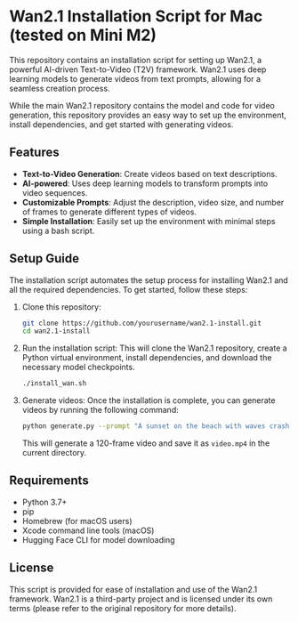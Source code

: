 # Wan2.1 Installation Script for Mac (tested on Mini M2)

This repository contains an installation script for setting up Wan2.1, a powerful AI-driven Text-to-Video (T2V) framework. Wan2.1 uses deep learning models to generate videos from text prompts, allowing for a seamless creation process.

While the main Wan2.1 repository contains the model and code for video generation, this repository provides an easy way to set up the environment, install dependencies, and get started with generating videos.

## Features

- **Text-to-Video Generation**: Create videos based on text descriptions.
- **AI-powered**: Uses deep learning models to transform prompts into video sequences.
- **Customizable Prompts**: Adjust the description, video size, and number of frames to generate different types of videos.
- **Simple Installation**: Easily set up the environment with minimal steps using a bash script.

## Setup Guide

The installation script automates the setup process for installing Wan2.1 and all the required dependencies. To get started, follow these steps:

1. Clone this repository:
    ```bash
    git clone https://github.com/yourusername/wan2.1-install.git
    cd wan2.1-install
    ```
2. Run the installation script: This will clone the Wan2.1 repository, create a Python virtual environment, install dependencies, and download the necessary model checkpoints.
    ```bash
    ./install_wan.sh
    ```
3. Generate videos: Once the installation is complete, you can generate videos by running the following command:
    ```bash
    python generate.py --prompt "A sunset on the beach with waves crashing" --frame_num 120 --size "720*1280" --ckpt_dir ./Wan2.1-T2V-1.3B --save_file ./video.mp4
    ```
    This will generate a 120-frame video and save it as `video.mp4` in the current directory.

## Requirements

- Python 3.7+
- pip
- Homebrew (for macOS users)
- Xcode command line tools (macOS)
- Hugging Face CLI for model downloading

## License

This script is provided for ease of installation and use of the Wan2.1 framework. Wan2.1 is a third-party project and is licensed under its own terms (please refer to the original repository for more details).
